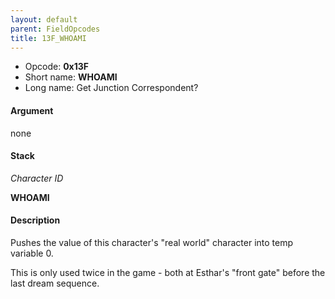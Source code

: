 ```yaml
---
layout: default
parent: FieldOpcodes
title: 13F_WHOAMI
---
```


-   Opcode: **0x13F**
-   Short name: **WHOAMI**
-   Long name: Get Junction Correspondent?

#### Argument

none

#### Stack

  
*Character ID*

**WHOAMI**

#### Description

Pushes the value of this character's "real world" character into temp variable 0.

This is only used twice in the game - both at Esthar's "front gate" before the last dream sequence.
